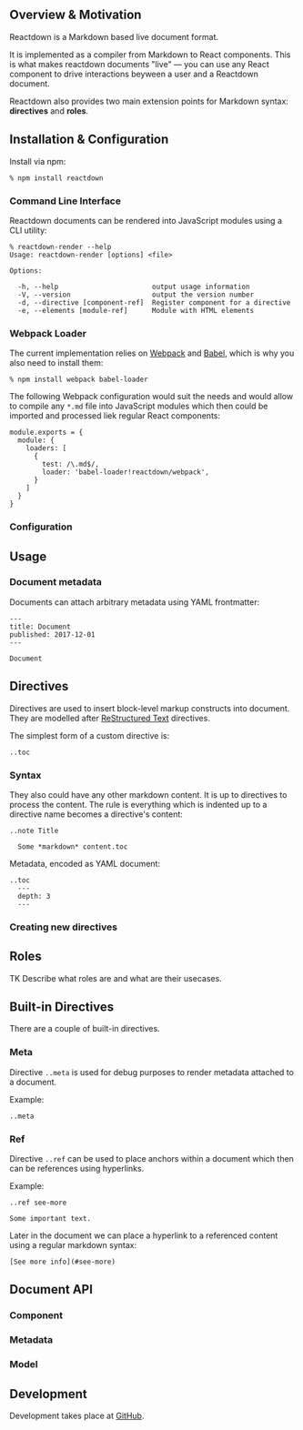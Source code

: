 ## Overview & Motivation

Reactdown is a Markdown based live document format.

It is implemented as a compiler from Markdown to React components. This is what
makes reactdown documents "live" — you can use any React component to drive
interactions beyween a user and a Reactdown document.

Reactdown also provides two main extension points for Markdown syntax:
**directives** and **roles**.

## Installation & Configuration

Install via npm:

    % npm install reactdown

### Command Line Interface

Reactdown documents can be rendered into JavaScript modules using a CLI utility:

    % reactdown-render --help
    Usage: reactdown-render [options] <file>

    Options:

      -h, --help                       output usage information
      -V, --version                    output the version number
      -d, --directive [component-ref]  Register component for a directive
      -e, --elements [module-ref]      Module with HTML elements


### Webpack Loader

The current implementation relies on [Webpack][] and [Babel][], which is why you
also need to install them:

    % npm install webpack babel-loader

The following Webpack configuration would suit the needs and would allow to
compile any `*.md` file into JavaScript modules which then could be imported and
processed liek regular React components:

    module.exports = {
      module: {
        loaders: [
          {
            test: /\.md$/,
            loader: 'babel-loader!reactdown/webpack',
          }
        ]
      }
    }

### Configuration

## Usage

### Document metadata

Documents can attach arbitrary metadata using YAML frontmatter:

    ---
    title: Document
    published: 2017-12-01
    ---

    Document

## Directives

Directives are used to insert block-level markup constructs into
document. They are modelled after [ReStructured Text][] directives.

The simplest form of a custom directive is:

    ..toc


### Syntax

They also could have any other markdown content. It is up to directives to
process the content. The rule is everything which is indented up to a directive
name becomes a directive's content:

    ..note Title

      Some *markdown* content.toc

Metadata, encoded as YAML document:

    ..toc
      ---
      depth: 3
      ---

### Creating new directives

## Roles

TK Describe what roles are and what are their usecases.

## Built-in Directives

There are a couple of built-in directives.

### Meta

Directive `..meta` is used for debug purposes to render metadata attached to a
document.

Example:

    ..meta

### Ref

Directive `..ref` can be used to place anchors within a document which then can
be references using hyperlinks.

Example:

    ..ref see-more

    Some important text.

Later in the document we can place a hyperlink to a referenced content using a
regular markdown syntax:

    [See more info](#see-more)

## Document API

### Component

### Metadata

### Model

## Development

Development takes place at [GitHub][].

[Webpack]: https://webpack.github.io/
[Babel]: http://babeljs.io/
[ReStructured Text]: http://docutils.sourceforge.net/rst.html
[GitHub]: https://github.com/andreypopp/reactdown
